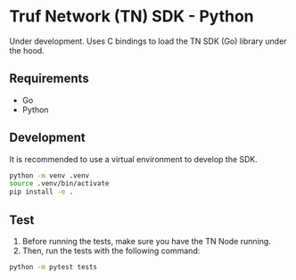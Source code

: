 # Truf Network (TN) SDK - Python

Under development. Uses C bindings to load the TN SDK (Go) library under the hood.

## Requirements
- Go
- Python

## Development

It is recommended to use a virtual environment to develop the SDK.
```bash
python -m venv .venv
source .venv/bin/activate
pip install -e .
```

## Test

1. Before running the tests, make sure you have the TN Node running.
2. Then, run the tests with the following command:
```bash
python -m pytest tests
```